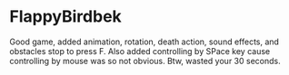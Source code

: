 # FlappyBirdbek
 Good game, added animation, rotation, death action, sound effects, and obstacles stop to press F. Also added controlling by SPace key cause controlling by mouse was so not obvious.
Btw, wasted your 30 seconds. 
